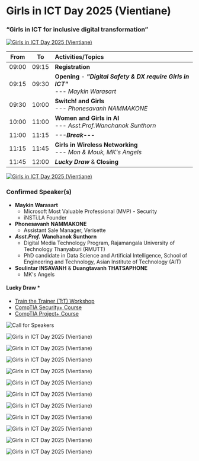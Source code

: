 # Girls in ICT Day 2025 (Vientiane) 
### “Girls in ICT for inclusive digital transformation”


[![Girls in ICT Day 2025 (Vientiane) ](img/Before-the-Match-small.png "Girls in ICT Day 2025 (Vientiane) ")](img/Before-the-Match.png)


| From  |  To   |  Activities/Topics                                                                          |
|:-----:|:-----:|:--------------------------------------------------------------------------------------------|
| 09:00 | 09:15 | **Registration**                                                                            |
| 09:15 | 09:30 | **Opening** - ***"Digital Safety & DX require Girls in ICT"*** <br>--- *Maykin Warasart*    |
| 09:30 | 10:00 | **Switch! and Girls** <br>--- *Phonesavanh NAMMAKONE*                                       |
| 10:00 | 11:00 | **Women and Girls in AI** <br>--- *Asst.Prof.Wanchanok Sunthorn*                            |
| 11:00 | 11:15 | ***---Break---***                                                                           |
| 11:15 | 11:45 | **Girls in Wireless Networking** <br>--- *Mon & Mouk, MK's Angels*                          |
| 11:45 | 12:00 | ***Lucky Draw*** & **Closing**                                                              |

[![Girls in ICT Day 2025 (Vientiane) ](img/After-the-Match-small.png "Girls in ICT Day 2025 (Vientiane) ")](img/After-the-Match.png)

### Confirmed Speaker(s)
+ **Maykin Warasart**
	+ Microsoft Most Valuable Professional (MVP) - Security
	+ iNSTi.LA Founder
+ **Phonesavanh NAMMAKONE**
	+ Assistant Sale Manager, Verisette
+ ***Asst.Prof.*** **Wanchanok Sunthorn**
	+ Digital Media Technology Program, Rajamangala University of Technology Thanyaburi (RMUTT)
	+ PhD candidate in Data Science and Artificial Intelligence, School of Engineering and Technology, Asian Institute of Technology (AIT)
+ **Soulintar INSAVANH** & **Duangtavanh THATSAPHONE**
	+ MK's Angels


#### Lucky Draw *
+ [Train the Trainer (TtT) Workshop](https://instila.github.io/TtT)
+ [CompTIA Security+ Course](https://ubslao.com/Courses/CompTIA/Security+)
+ [CompTIA Project+ Course](#)

![Call for Speakers](img/CFPv3.png "Call for Speakers")

![Girls in ICT Day 2025 (Vientiane) ](img/MK-2.jpg "Girls in ICT Day 2025 (Vientiane) ")

![Girls in ICT Day 2025 (Vientiane) ](img/Tunie-1.jpg "Girls in ICT Day 2025 (Vientiane) ")

![Girls in ICT Day 2025 (Vientiane) ](img/Tunie-1-5.JPG "Girls in ICT Day 2025 (Vientiane) ")

![Girls in ICT Day 2025 (Vientiane) ](img/Tunie-2.jpg "Girls in ICT Day 2025 (Vientiane) ")

![Girls in ICT Day 2025 (Vientiane) ](img/Amp-1.jpg "Girls in ICT Day 2025 (Vientiane) ")

![Girls in ICT Day 2025 (Vientiane) ](img/Amp-1-5.JPG "Girls in ICT Day 2025 (Vientiane) ")

![Girls in ICT Day 2025 (Vientiane) ](img/Amp-2.jpg "Girls in ICT Day 2025 (Vientiane) ")

![Girls in ICT Day 2025 (Vientiane) ](img/Mon-Mouk-1.JPG "Girls in ICT Day 2025 (Vientiane) ")

![Girls in ICT Day 2025 (Vientiane) ](img/Mon-Mouk-2.JPG "Girls in ICT Day 2025 (Vientiane) ")

![Girls in ICT Day 2025 (Vientiane) ](img/Mon-Mouk-3.JPG "Girls in ICT Day 2025 (Vientiane) ")

![Girls in ICT Day 2025 (Vientiane) ](img/Lunch.jpg "Girls in ICT Day 2025 (Vientiane) ")